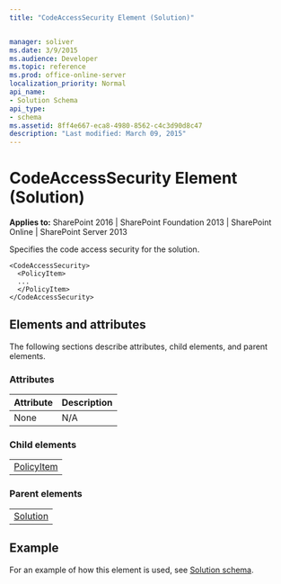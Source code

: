 ```yaml
---
title: "CodeAccessSecurity Element (Solution)"


manager: soliver
ms.date: 3/9/2015
ms.audience: Developer
ms.topic: reference
ms.prod: office-online-server
localization_priority: Normal
api_name:
- Solution Schema
api_type:
- schema
ms.assetid: 8ff4e667-eca8-4980-8562-c4c3d90d8c47
description: "Last modified: March 09, 2015"
---
```


# CodeAccessSecurity Element (Solution)

 
  
 **Applies to:** SharePoint 2016 | SharePoint Foundation 2013 | SharePoint Online | SharePoint Server 2013
  
Specifies the code access security for the solution.
  
```
<CodeAccessSecurity>
  <PolicyItem>
  ...
  </PolicyItem>
</CodeAccessSecurity>
```

## Elements and attributes

The following sections describe attributes, child elements, and parent elements.

### Attributes

|**Attribute**|**Description**|
|:-----|:-----|
|None  <br/> |N/A  <br/> |
   
### Child elements

||
|:-----|
|[PolicyItem](policyitem-element-solution.md)|
   
### Parent elements

||
|:-----|
|[Solution](solution-element-solution.md)|
   
## Example

For an example of how this element is used, see [Solution schema](solution-schema.md).
  

